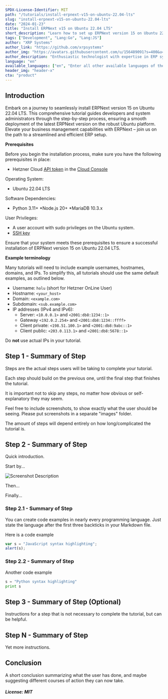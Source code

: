 ```yaml
---
SPDX-License-Identifier: MIT
path: "/tutorials/install-erpnext-v15-on-ubuntu-22.04-lts"
slug: "install-erpnext-v15-on-ubuntu-22.04-lts"
date: "2024-01-23"
title: "Install ERPNext v15 on Ubuntu 22.04 LTS"
short_description: "Learn how to set up ERPNext version 15 on Ubuntu 22.04 LTS in this comprehensive tutorial. Follow step-by-step instructions to install the required dependencies, configure the environment, and deploy ERPNext for effective business management. Perfect for developers and system administrators looking to implement the latest version of ERPNext on Ubuntu."
tags: ["Development", "Lang:Go", "Lang:JS"]
author: "XRP Systems"
author_link: "https://github.com/xrpsystems"
author_img: "https://avatars.githubusercontent.com/u/156489091?s=400&u=5d43322bdbb8561ea2ee00651b5483f0b723c2d4&v=4"
author_description: "Enthusiastic technologist with expertise in ERP systems and a passion for modern development tools. Follow for insightful tutorials and innovative solutions. Connect with me on GitHub."
language: "en"
available_languages: ["en", "Enter all other available languages of the tutorial using ISO 639-1 codes"]
header_img: "header-x"
cta: "product"
---
```


## Introduction

Embark on a journey to seamlessly install ERPNext version 15 on Ubuntu 22.04 LTS. This comprehensive tutorial guides developers and system administrators through the step-by-step process, ensuring a smooth deployment of the latest ERPNext version on the robust Ubuntu platform. Elevate your business management capabilities with ERPNext – join us on the path to a streamlined and efficient ERP setup.

**Prerequisites**

Before you begin the installation process, make sure you have the following prerequisites in place:

* Hetzner Cloud [API token](https://docs.hetzner.com/cloud/api/getting-started/generating-api-token) in the [Cloud Console](https://console.hetzner.cloud/)

Operating System:
* Ubuntu 22.04 LTS

Software Dependencies:
* Python 3.11+
*Node.js 20+
*MariaDB 10.3.x

User Privileges:
* A user account with sudo privileges on the Ubuntu system.
* [SSH key](https://community.hetzner.com/tutorials/howto-ssh-key)

Ensure that your system meets these prerequisites to ensure a successful installation of ERPNext version 15 on Ubuntu 22.04 LTS.

**Example terminology**

Many tutorials will need to include example usernames, hostnames, domains, and IPs. To simplify this, all tutorials should use the same default examples, as outlined below.

* Username: `holu` (short for Hetzner OnLine User)
* Hostname: `<your_host>`
* Domain: `<example.com>`
* Subdomain: `<sub.example.com>`
* IP addresses (IPv4 and IPv6):
   * Server: `<10.0.0.1>` and `<2001:db8:1234::1>`
   * Gateway `<192.0.2.254>` and `<2001:db8:1234::ffff>`
   * Client private: `<198.51.100.1>` and `<2001:db8:9abc::1>`
   * Client public: `<203.0.113.1>` and `<2001:db8:5678::1>`

Do **not** use actual IPs in your tutorial.

## Step 1 - Summary of Step

Steps are the actual steps users will be taking to complete your tutorial.

Each step should build on the previous one, until the final step that finishes the tutorial.

It is important not to skip any steps, no matter how obvious or self-explanatory they may seem.

Feel free to include screenshots, to show exactly what the user should be seeing. Please put screenshots in a separate "images" folder.

The amount of steps will depend entirely on how long/complicated the tutorial is.

## Step 2 - Summary of Step

Quick introduction.

Start by...

![Screenshot Description](images/screenshot_description.png)

Then...

Finally...

### Step 2.1 - Summary of Step

You can create code examples in nearly every programming language.
Just state the language after the first three backticks in your Markdown file.

Here is a code example

```javascript
var s = "JavaScript syntax highlighting";
alert(s);
```

### Step 2.2 - Summary of Step

Another code example

```python
s = "Python syntax highlighting"
print s
```

## Step 3 - Summary of Step (Optional)

Instructions for a step that is not necessary to complete the tutorial, but can be helpful.

## Step N - Summary of Step

Yet more instructions.

## Conclusion

A short conclusion summarizing what the user has done, and maybe suggesting different courses of action they can now take.

##### License: MIT

<!--

Contributor's Certificate of Origin

By making a contribution to this project, I certify that:

(a) The contribution was created in whole or in part by me and I have
    the right to submit it under the license indicated in the file; or

(b) The contribution is based upon previous work that, to the best of my
    knowledge, is covered under an appropriate license and I have the
    right under that license to submit that work with modifications,
    whether created in whole or in part by me, under the same license
    (unless I am permitted to submit under a different license), as
    indicated in the file; or

(c) The contribution was provided directly to me by some other person
    who certified (a), (b) or (c) and I have not modified it.

(d) I understand and agree that this project and the contribution are
    public and that a record of the contribution (including all personal
    information I submit with it, including my sign-off) is maintained
    indefinitely and may be redistributed consistent with this project
    or the license(s) involved.

Signed-off-by: [submitter's name and email address here]

-->
